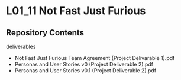 # L01_11 Not Fast Just Furious

## Repository Contents
deliverables
- Not Fast Just Furious Team Agreement (Project Delivarable 1).pdf
- Personas and User Stories v0 (Project Deliverable 2).pdf
- Personas and User Stories v0.1 (Project Deliverable 2).pdf
